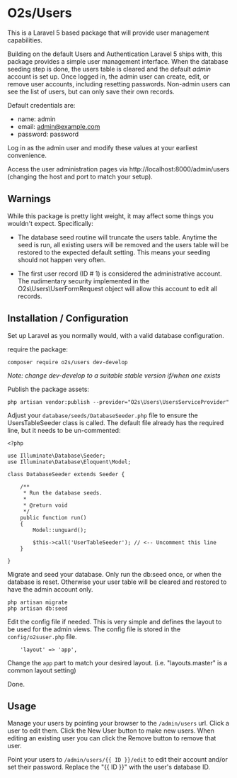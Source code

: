 # O2s/Users

This is a Laravel 5 based package that will provide user management capabilities.

Building on the default Users and Authentication Laravel 5 ships with, this package provides a simple user management interface.  When the database seeding step is done, the users table is cleared and the default *admin* account is set up.  Once logged in, the admin user can create, edit, or remove user accounts, including resetting passwords.  Non-admin users can see the list of users, but can only save their own records.

Default credentials are:
- name: admin
- email: admin@example.com
- password: password

Log in as the admin user and modify these values at your earliest convenience.

Access the user administration pages via http://localhost:8000/admin/users (changing the host and port to match your setup).

## Warnings

While this package is pretty light weight, it may affect some things you wouldn't expect.  Specifically:

- The database seed routine will truncate the users table.  Anytime the seed is run, all existing users will be removed and the users table will be restored to the expected default setting.  This means your seeding should not happen very often.

- The first user record (ID # 1) is considered the administrative account.  The rudimentary security implemented in the O2s\Users\UserFormRequest object will allow this account to edit all records.


## Installation / Configuration

Set up Laravel as you normally would, with a valid database configuration.

require the package:
```
composer require o2s/users dev-develop
```

*Note: change dev-develop to a suitable stable version if/when one exists*

Publish the package assets:
```
php artisan vendor:publish --provider="O2s\Users\UsersServiceProvider"
```

Adjust your `database/seeds/DatabaseSeeder.php` file to ensure the UsersTableSeeder class is called.  The default file already has the required line, but it needs to be un-commented:
```
<?php

use Illuminate\Database\Seeder;
use Illuminate\Database\Eloquent\Model;

class DatabaseSeeder extends Seeder {

	/**
	 * Run the database seeds.
	 *
	 * @return void
	 */
	public function run()
	{
		Model::unguard();

		$this->call('UserTableSeeder');	// <-- Uncomment this line
	}

}
```

Migrate and seed your database.  Only run the db:seed once, or when the database is reset.  Otherwise your user table will be cleared and restored to have the admin account only.

```
php artisan migrate 
php artisan db:seed
```

Edit the config file if needed.  This is very simple and defines the layout to be used for the admin views.  The config file is stored in the `config/o2suser.php` file.
```
	'layout' => 'app',
```
Change the `app` part to match your desired layout.  (i.e. "layouts.master" is a common layout setting)

Done.

## Usage

Manage your users by pointing your browser to the `/admin/users` url.  Click a user to edit them.  Click the New User button to make new users.  When editing an existing user you can click the Remove button to remove that user.

Point your users to `/admin/users/{{ ID }}/edit` to edit their account and/or set their password.  Replace the "{{ ID }}" with the user's database ID.



